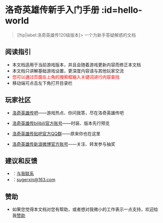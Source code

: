 
#   洛奇英雄传新手入门手册  :id=hello-world
> [!tip|label:洛奇英雄传120级版本]> 一个为新手答疑解惑的文档


##   阅读指引

-   本文档适用于当前游戏版本，并且会随着游戏更新内容而修正本文档
-   本文档只讲解基础游戏设置，更深度内容请与其他玩家交流
-   <a style='color: red'>您可以通过页面左上角的搜索框输入关键词进行内容查找</a>
-   移动端可点击左下角打开目录栏

##   玩家社区
-   [洛奇英雄传吧](https://tieba.baidu.com/f?kw=%C2%E5%C6%E6%D3%A2%D0%DB%B4%AB&fr=ala0&tpl=5&dyTabStr=MCwxLDMsMiw2LDQsNSw3LDgsOQ%3D%3D#)——游戏热点、你问我答，尽在洛奇英雄传吧
-   [洛奇英雄传bilibili官方账号](https://space.bilibili.com/396482916)——时装、版本先行预览

-   [洛奇英雄传贴吧官方QQ群](http://qm.qq.com/cgi-bin/qm/qr?_wv=1027&k=9h5DHb30AmrQNRI1KWdN8GnTmmsMyIgQ&authKey=gpq%2BIT%2F3bQ6sGK2Tp84oZdA%2F0%2B99sgXex8mZSOuPmoba5sPp7t6PBTistWPfLHS3&noverify=0&group_code=458119154)——原来你也在这里

-   [洛奇英雄传新浪微博官方账号](https://weibo.com/51mh)——关注、转发参与抽奖

## 建议和反馈
-   <i class="fa fa-qq" aria-hidden="true" /></i>：[与我联系](tencent://message/?uin=826990071&Site=wendns.com&Menu=yes)
-   <i class="fa fa-envelope-o" aria-hidden="true" /></i>：sugerxin@163.com


##  赞助
-   如果您觉得本文档对您有帮助，或者想对我微小的工作表示一点支持，欢迎给我[赞助](support/)




